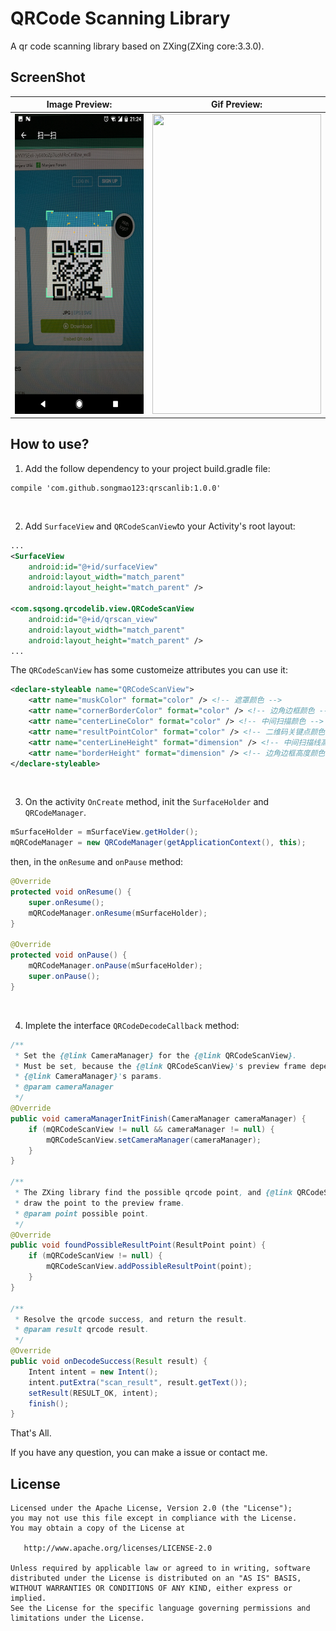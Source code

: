 # QRCode Scanning Library
A qr code scanning library based on ZXing(ZXing core:3.3.0).

## ScreenShot
| Image Preview:                                                    | Gif Preview:                                                      |
| ----------------------------------------------------------------- |:-----------------------------------------------------------------:|
| <img src="screenshot/preview.png" width="270" height="480" />     | <img src="screenshot/preview_gif.gif" width="270" height="480" /> |

## How to use?
1. Add the follow dependency to your project build.gradle file:
```
compile 'com.github.songmao123:qrscanlib:1.0.0'
```

</br>

2. Add `SurfaceView` and `QRCodeScanView`to your Activity's root layout:
```xml
...
<SurfaceView
    android:id="@+id/surfaceView"
    android:layout_width="match_parent"
    android:layout_height="match_parent" />

<com.sqsong.qrcodelib.view.QRCodeScanView
    android:id="@+id/qrscan_view"
    android:layout_width="match_parent"
    android:layout_height="match_parent" />
...
```
The `QRCodeScanView` has some customeize attributes you can use it:
```xml
<declare-styleable name="QRCodeScanView">
    <attr name="muskColor" format="color" /> <!-- 遮罩颜色 -->
    <attr name="cornerBorderColor" format="color" /> <!-- 边角边框颜色 -->
    <attr name="centerLineColor" format="color" /> <!-- 中间扫描颜色 -->
    <attr name="resultPointColor" format="color" /> <!-- 二维码关键点颜色 -->
    <attr name="centerLineHeight" format="dimension" /> <!-- 中间扫描线高度 -->
    <attr name="borderHeight" format="dimension" /> <!-- 边角边框高度颜色 -->
</declare-styleable>
```

</br>

3. On the activity `OnCreate` method, init the `SurfaceHolder` and `QRCodeManager`.
```java
mSurfaceHolder = mSurfaceView.getHolder();
mQRCodeManager = new QRCodeManager(getApplicationContext(), this);
```

then, in the `onResume` and `onPause` method:

```java
@Override
protected void onResume() {
    super.onResume();
    mQRCodeManager.onResume(mSurfaceHolder);
}

@Override
protected void onPause() {
    mQRCodeManager.onPause(mSurfaceHolder);
    super.onPause();
}
```

</br>

4. Implete the interface `QRCodeDecodeCallback` method:
```java
/**
 * Set the {@link CameraManager} for the {@link QRCodeScanView}.
 * Must be set, because the {@link QRCodeScanView}'s preview frame depend on the
 * {@link CameraManager}'s params.
 * @param cameraManager
 */
@Override
public void cameraManagerInitFinish(CameraManager cameraManager) {
    if (mQRCodeScanView != null && cameraManager != null) {
        mQRCodeScanView.setCameraManager(cameraManager);
    }
}

/**
 * The ZXing library find the possible qrcode point, and {@link QRCodeScanView}
 * draw the point to the preview frame.
 * @param point possible point.
 */
@Override
public void foundPossibleResultPoint(ResultPoint point) {
    if (mQRCodeScanView != null) {
        mQRCodeScanView.addPossibleResultPoint(point);
    }
}

/**
 * Resolve the qrcode success, and return the result.
 * @param result qrcode result.
 */
@Override
public void onDecodeSuccess(Result result) {
    Intent intent = new Intent();
    intent.putExtra("scan_result", result.getText());
    setResult(RESULT_OK, intent);
    finish();
}
```
That's All.

If you have any question, you can make a issue or contact me.

## License
```
Licensed under the Apache License, Version 2.0 (the "License");
you may not use this file except in compliance with the License.
You may obtain a copy of the License at

   http://www.apache.org/licenses/LICENSE-2.0

Unless required by applicable law or agreed to in writing, software
distributed under the License is distributed on an "AS IS" BASIS,
WITHOUT WARRANTIES OR CONDITIONS OF ANY KIND, either express or implied.
See the License for the specific language governing permissions and
limitations under the License.
```
